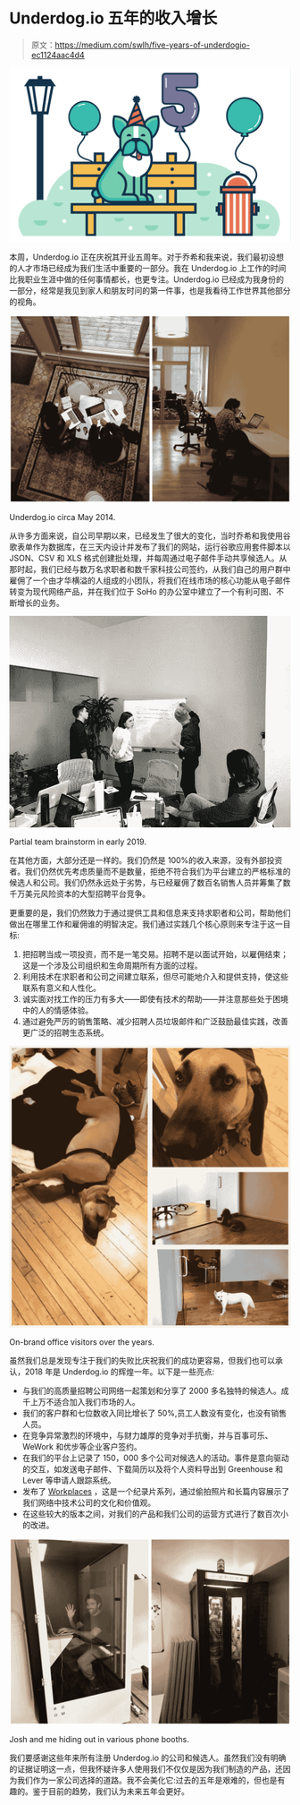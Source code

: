 # Underdog.io 五年的收入增长

> 原文：<https://medium.com/swlh/five-years-of-underdogio-ec1124aac4d4>

![](img/db16413c1a560a0e40f72f960b6ee73d.png)

本周，Underdog.io 正在庆祝其开业五周年。对于乔希和我来说，我们最初设想的人才市场已经成为我们生活中重要的一部分。我在 Underdog.io 上工作的时间比我职业生涯中做的任何事情都长，也更专注。Underdog.io 已经成为我身份的一部分，经常是我见到家人和朋友时问的第一件事，也是我看待工作世界其他部分的视角。

![](img/68e9b271c5d21e4ad7da00cb92897dfd.png)

Underdog.io circa May 2014.

从许多方面来说，自公司早期以来，已经发生了很大的变化，当时乔希和我使用谷歌表单作为数据库，在三天内设计并发布了我们的网站，运行谷歌应用套件脚本以 JSON、CSV 和 XLS 格式创建批处理，并每周通过电子邮件手动共享候选人。从那时起，我们已经与数万名求职者和数千家科技公司签约，从我们自己的用户群中雇佣了一个由才华横溢的人组成的小团队，将我们在线市场的核心功能从电子邮件转变为现代网络产品，并在我们位于 SoHo 的办公室中建立了一个有利可图、不断增长的业务。

![](img/70b634295829376a90241b1bb98472ea.png)

Partial team brainstorm in early 2019.

在其他方面，大部分还是一样的。我们仍然是 100%的收入来源，没有外部投资者。我们仍然优先考虑质量而不是数量，拒绝不符合我们为平台建立的严格标准的候选人和公司。我们仍然永远处于劣势，与已经雇佣了数百名销售人员并筹集了数千万美元风险资本的大型招聘平台竞争。

更重要的是，我们仍然致力于通过提供工具和信息来支持求职者和公司，帮助他们做出在哪里工作和雇佣谁的明智决定。我们通过实践几个核心原则来专注于这一目标:

1.  把招聘当成一项投资，而不是一笔交易。招聘不是以面试开始，以雇佣结束；这是一个涉及公司组织和生命周期所有方面的过程。
2.  利用技术在求职者和公司之间建立联系，但尽可能地介入和提供支持，使这些联系有意义和人性化。
3.  诚实面对找工作的压力有多大——即使有技术的帮助——并注意那些处于困境中的人的情感体验。
4.  通过避免严厉的销售策略、减少招聘人员垃圾邮件和广泛鼓励最佳实践，改善更广泛的招聘生态系统。

![](img/c95df5c57d739d37202d03f477cc7d81.png)

On-brand office visitors over the years.

虽然我们总是发现专注于我们的失败比庆祝我们的成功更容易，但我们也可以承认，2018 年是 Underdog.io 的辉煌一年。以下是一些亮点:

*   与我们的高质量招聘公司网络一起策划和分享了 2000 多名独特的候选人。成千上万不适合加入我们市场的人。
*   我们的客户群和七位数收入同比增长了 50%,员工人数没有变化，也没有销售人员。
*   在竞争异常激烈的环境中，与财力雄厚的竞争对手抗衡，并与百事可乐、WeWork 和优步等企业客户签约。
*   在我们的平台上记录了 150，000 多个公司对候选人的活动。事件是意向驱动的交互，如发送电子邮件、下载简历以及将个人资料导出到 Greenhouse 和 Lever 等申请人跟踪系统。
*   发布了 [Workplaces](https://workplaces.underdog.io/) ，这是一个纪录片系列，通过偷拍照片和长篇内容展示了我们网络中技术公司的文化和价值观。
*   在这些较大的版本之间，对我们的产品和我们公司的运营方式进行了数百次小的改进。

![](img/8e3d243ee80c306c445d6bd3e2b7b3a6.png)

Josh and me hiding out in various phone booths.

我们要感谢这些年来所有注册 Underdog.io 的公司和候选人。虽然我们没有明确的证据证明这一点，但我怀疑许多人使用我们不仅仅是因为我们制造的产品，还因为我们作为一家公司选择的道路。我不会美化它:过去的五年是艰难的，但也是有趣的。鉴于目前的趋势，我们认为未来五年会更好。